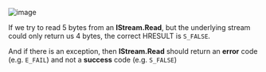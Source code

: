 ![image](https://user-images.githubusercontent.com/4681474/154814173-baa0873a-ab52-47b9-827e-7242f6f3f620.png)


If we try to read 5 bytes from an **IStream.Read**, but the underlying stream could only return us 4 bytes, the correct HRESULT is `S_FALSE`.

And if there is an exception, then **IStream.Read** should return an **error** code (e.g. `E_FAIL`) and not a **success** code (e.g. `S_FALSE`)
